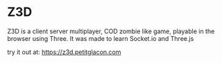 # Z3D
Z3D is a client server multiplayer, COD zombie like game, playable in the browser using Three.
It was made to learn Socket.io and Three.js


try it out at:
https://z3d.petitglacon.com
